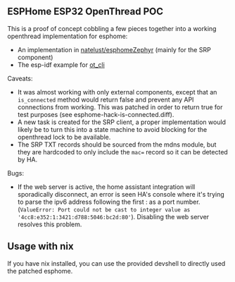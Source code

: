 ## ESPHome ESP32 OpenThread POC

This is a proof of concept cobbling a few pieces together into a working openthread implementation for esphome:

- An implementation in [natelust/esphomeZephyr](https://github.com/natelust/esphomeZephyr/tree/zephyr/esphome/components/openthread) (mainly for the SRP component)
- The esp-idf example for [ot_cli](https://github.com/espressif/esp-idf/tree/master/examples/openthread/ot_cli)

Caveats:
- It was almost working with only external components, except that an `is_connected` method would return false and prevent any API connections from working. This was patched in order to return true for test purposes (see esphome-hack-is-connected.diff).
- A new task is created for the SRP client, a proper implementation would likely be to turn this into a state machine to avoid blocking for the openthread lock to be available.
- The SRP TXT records should be sourced from the mdns module, but they are hardcoded to only include the `mac=` record so it can be detected by HA.

Bugs:
- If the web server is active, the home assistant integration will sporadically disconnect, an error is seen HA's console where it's trying to parse the ipv6 address following the first : as a port number. (`ValueError: Port could not be cast to integer value as '4cc8:e352:1:3421:d788:5046:bc2d:80'`). Disabling the web server resolves this problem.


## Usage with nix
If you have nix installed, you can use the provided devshell to directly used the patched esphome.

